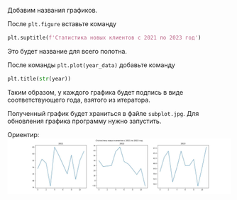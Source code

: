 Добавим названия графиков.

После `plt.figure` вставьте команду

```python
plt.suptitle(f'Статистика новых клиентов с 2021 по 2023 год')
```

Это будет название для всего полотна.

После команды `plt.plot(year_data)` добавьте команду

```python
plt.title(str(year))
```

Таким образом, у каждого графика будет подпись в виде соответствующего года, взятого из итератора.


Полученный график будет храниться в файле `subplot.jpg`. Для обновления графика программу нужно запустить.



Ориентир:
![TargetDown](./assets/img_15.jpg)